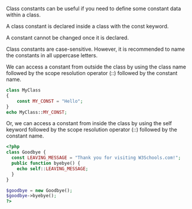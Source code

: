 Class constants can be useful if you need to define some constant data within a class.

A class constant is declared inside a class with the const keyword.

A constant cannot be changed once it is declared.

Class constants are case-sensitive. However, it is recommended to name the constants in all uppercase letters.

We can access a constant from outside the class by using the class name followed by the scope resolution operator (::) followed by the constant name.

```php
class MyClass
{
    const MY_CONST = "Hello";
}
echo MyClass::MY_CONST;
```

Or, we can access a constant from inside the class by using the self keyword followed by the scope resolution operator (::) followed by the constant name.

```php
<?php
class Goodbye {
  const LEAVING_MESSAGE = "Thank you for visiting W3Schools.com!";
  public function byebye() {
    echo self::LEAVING_MESSAGE;
  }
}

$goodbye = new Goodbye();
$goodbye->byebye();
?>
```	